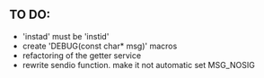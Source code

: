 TO DO:
-----

* 'instad' must be 'instid'
* create 'DEBUG(const char* msg)' macros
* refactoring of the getter service
* rewrite sendio function. make it not automatic set MSG_NOSIG
